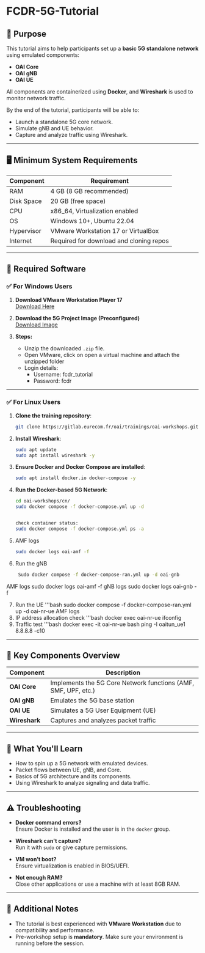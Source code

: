 
# FCDR-5G-Tutorial

## 🎯 Purpose

This tutorial aims to help participants set up a **basic 5G standalone network** using emulated components:
- **OAI Core**
- **OAI gNB**
- **OAI UE**

All components are containerized using **Docker**, and **Wireshark** is used to monitor network traffic.

By the end of the tutorial, participants will be able to:
- Launch a standalone 5G core network.
- Simulate gNB and UE behavior.
- Capture and analyze traffic using Wireshark.

---

## 🖥️ Minimum System Requirements

| Component         | Requirement           |
|------------------|------------------------|
| RAM              | 4 GB (8 GB recommended) |
| Disk Space       | 20 GB (free space)     |
| CPU              | x86_64, Virtualization enabled |
| OS               | Windows 10+, Ubuntu 22.04 |
| Hypervisor       | VMware Workstation 17 or VirtualBox |
| Internet         | Required for download and cloning repos |

---

## 🧰 Required Software

### ✅ **For Windows Users**

1. **Download VMware Workstation Player 17**  
   [Download Here](https://www.techspot.com/downloads/1969-vmware-player.html)

2. **Download the 5G Project Image (Preconfigured)**  
   [Download Image](https://drive.google.com/file/d/1XSxpMAzb3CWF2XE2kC_qO2JteYWWUlGR/view?usp=sharing)

3. **Steps:**
   - Unzip the downloaded `.zip` file.
   - Open VMware, click on open a virtual machine and attach the unzipped folder
   - Login details:
      - Username: fcdr_tutorial
      - Password: fcdr

---

### ✅ **For Linux Users**

1. **Clone the training repository**:
   ```bash
   git clone https://gitlab.eurecom.fr/oai/trainings/oai-workshops.git
   ```

2. **Install Wireshark**:
   ```bash
   sudo apt update
   sudo apt install wireshark -y
   ```

3. **Ensure Docker and Docker Compose are installed**:
   ```bash
   sudo apt install docker.io docker-compose -y
   ```

4. **Run the Docker-based 5G Network**:
   ```bash
   cd oai-workshops/cn/
   sudo docker compose -f docker-compose.yml up -d 


   check container status:
   sudo docker compose -f docker-compose.yml ps -a
5. AMF logs
   ```bash
   sudo docker logs oai-amf -f
   
6. Run the gNB
   ```bash
    Sudo docker compose -f docker-compose-ran.yml up -d oai-gnb
AMF logs
    sudo docker logs oai-amf -f
gNB logs
    sudo docker logs oai-gnb -f
    
7.   Run the UE
    '''bash
      sudo docker compose -f docker-compose-ran.yml up -d oai-nr-ue
AMF logs
9. IP  address allocation check
     '''bash
        docker exec oai-nr-ue ifconfig
10. Traffic test
    '''bash
      docker exec -it oai-nr-ue bash
      ping -I oaitun_ue1 8.8.8.8 -c10
    

---

## 🔧 Key Components Overview

| Component | Description |
|----------|-------------|
| **OAI Core** | Implements the 5G Core Network functions (AMF, SMF, UPF, etc.) |
| **OAI gNB** | Emulates the 5G base station |
| **OAI UE**  | Simulates a 5G User Equipment (UE) |
| **Wireshark** | Captures and analyzes packet traffic |

---

## 🧪 What You'll Learn

- How to spin up a 5G network with emulated devices.
- Packet flows between UE, gNB, and Core.
- Basics of 5G architecture and its components.
- Using Wireshark to analyze signaling and data traffic.

---

## ⚠️ Troubleshooting

- **Docker command errors?**  
  Ensure Docker is installed and the user is in the `docker` group.

- **Wireshark can't capture?**  
  Run it with `sudo` or give capture permissions.

- **VM won’t boot?**  
  Ensure virtualization is enabled in BIOS/UEFI.

- **Not enough RAM?**  
  Close other applications or use a machine with at least 8GB RAM.

---

## 📌 Additional Notes

- The tutorial is best experienced with **VMware Workstation** due to compatibility and performance.
- Pre-workshop setup is **mandatory**. Make sure your environment is running before the session.
